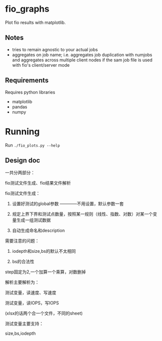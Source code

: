 # fio_graphs
Plot fio results with matplotlib.

## Notes

* tries to remain agnostic to your actual jobs
* aggregates on job name; i.e. aggregates job duplication with numjobs and
  aggregates across multiple client nodes if the sam job file is used with fio's
  client/server mode

## Requirements
Requires python libraries

* matplotlib
* pandas
* numpy

# Running
Run ``./fio_plots.py --help``

## Design doc

一共分两部分：

fio测试文件生成、fio结果文件解析

fio测试文件生成：

1. 设置好测试的global参数 ————不用设置，默认参数一套

2. 规定上界下界和测试点数量，按照某一规则（线性、指数、对数）对某一个变量生成一组测试数据

3. 自动生成命名和description

需要注意的问题：

1. iodepth和size,bs的默认不太相同

2. bs的合法性

step固定为2,一个加算一个乘算，对数删掉

解析主要解析为：

测试变量，读速度、写速度

测试变量，读IOPS，写IOPS

(xlsx的话两个合一个文件，不同的sheet)

测试变量主要支持：

size,bs,iodepth

